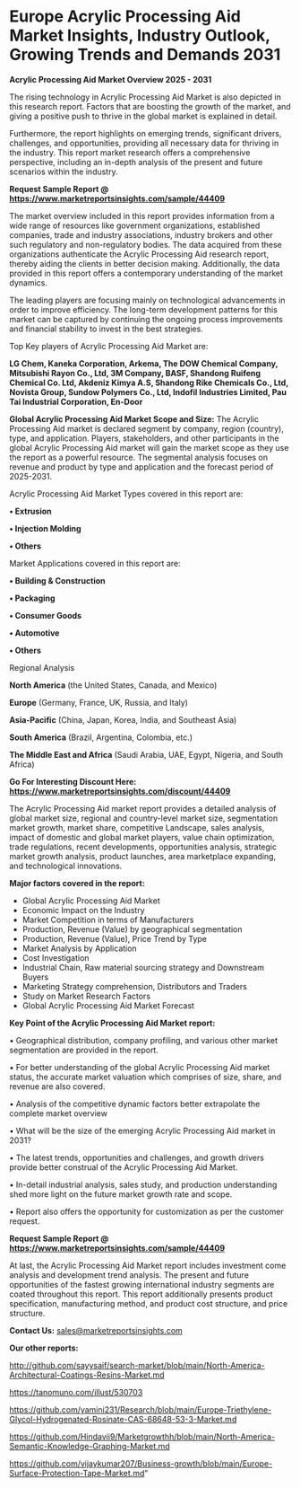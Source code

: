 # Europe Acrylic Processing Aid Market Insights, Industry Outlook, Growing Trends and Demands 2031

<Strong> Acrylic Processing Aid Market Overview 2025 - 2031</strong>

The rising technology in Acrylic Processing Aid Market is also depicted in this research report. Factors that are boosting the growth of the market, and giving a positive push to thrive in the global market is explained in detail.

Furthermore, the report highlights on emerging trends, significant drivers, challenges, and opportunities, providing all necessary data for thriving in the industry. This report market research offers a comprehensive perspective, including an in-depth analysis of the present and future scenarios within the industry.

<strong>Request Sample Report @ <a href=https://www.marketreportsinsights.com/sample/44409>https://www.marketreportsinsights.com/sample/44409</a></strong>

The market overview included in this report provides information from a wide range of resources like government organizations, established companies, trade and industry associations, industry brokers and other such regulatory and non-regulatory bodies. The data acquired from these organizations authenticate the Acrylic Processing Aid research report, thereby aiding the clients in better decision making. Additionally, the data provided in this report offers a contemporary understanding of the market dynamics.

The leading players are focusing mainly on technological advancements in order to improve efficiency. The long-term development patterns for this market can be captured by continuing the ongoing process improvements and financial stability to invest in the best strategies.

Top Key players of Acrylic Processing Aid Market are:

<strong>LG Chem, Kaneka Corporation, Arkema, The DOW Chemical Company, Mitsubishi Rayon Co., Ltd, 3M Company, BASF, Shandong Ruifeng Chemical Co. Ltd, Akdeniz Kimya A.S, Shandong Rike Chemicals Co., Ltd, Novista Group, Sundow Polymers Co., Ltd, Indofil Industries Limited, Pau Tai Industrial Corporation, En-Door</strong>

<strong><b>Global Acrylic Processing Aid Market Scope and Size:</b></strong>
The Acrylic Processing Aid market is declared segment by company, region (country), type, and application. Players, stakeholders, and other participants in the global Acrylic Processing Aid market will gain the market scope as they use the report as a powerful resource. The segmental analysis focuses on revenue and product by type and application and the forecast period of 2025-2031.

Acrylic Processing Aid Market Types covered in this report are:

<strong>•  Extrusion

•  Injection Molding

•  Others</strong>

Market Applications covered in this report are:

<strong>•  Building & Construction

•  Packaging

•  Consumer Goods

•  Automotive

•  Others</strong> 

Regional Analysis

<strong>North America</strong> (the United States, Canada, and Mexico)

<strong>Europe</strong> (Germany, France, UK, Russia, and Italy)

<strong>Asia-Pacific</strong> (China, Japan, Korea, India, and Southeast Asia)

<strong>South America</strong> (Brazil, Argentina, Colombia, etc.)

<strong>The Middle East and Africa</strong> (Saudi Arabia, UAE, Egypt, Nigeria, and South Africa)

<strong>Go For Interesting Discount Here: <a href=https://www.marketreportsinsights.com/discount/44409>https://www.marketreportsinsights.com/discount/44409</a></strong>

The Acrylic Processing Aid market report provides a detailed analysis of global market size, regional and country-level market size, segmentation market growth, market share, competitive Landscape, sales analysis, impact of domestic and global market players, value chain optimization, trade regulations, recent developments, opportunities analysis, strategic market growth analysis, product launches, area marketplace expanding, and technological innovations.

<strong><b>Major factors covered in the report:</b></strong>
<ul>
  <li>Global Acrylic Processing Aid Market </li>
  <li>Economic Impact on the Industry</li>
  <li>Market Competition in terms of Manufacturers</li>
  <li>Production, Revenue (Value) by geographical segmentation</li>
  <li>Production, Revenue (Value), Price Trend by Type</li>
  <li>Market Analysis by Application</li>
  <li>Cost Investigation</li>
  <li>Industrial Chain, Raw material sourcing strategy and Downstream Buyers</li>
  <li>Marketing Strategy comprehension, Distributors and Traders</li>
  <li>Study on Market Research Factors</li>
  <li>Global Acrylic Processing Aid Market Forecast</li>
</ul>

<strong><b>Key Point of the Acrylic Processing Aid Market report:</b></strong>

• Geographical distribution, company profiling, and various other market segmentation are provided in the report.

• For better understanding of the global Acrylic Processing Aid market status, the accurate market valuation which comprises of size, share, and revenue are also covered.

• Analysis of the competitive dynamic factors better extrapolate the complete market overview

• What will be the size of the emerging Acrylic Processing Aid market in 2031?

• The latest trends, opportunities and challenges, and growth drivers provide better construal of the Acrylic Processing Aid Market.

• In-detail industrial analysis, sales study, and production understanding shed more light on the future market growth rate and scope.

• Report also offers the opportunity for customization as per the customer request.

<strong>Request Sample Report @ <a href=https://www.marketreportsinsights.com/sample/44409>https://www.marketreportsinsights.com/sample/44409</a></strong>

At last, the Acrylic Processing Aid Market report includes investment come analysis and development trend analysis. The present and future opportunities of the fastest growing international industry segments are coated throughout this report. This report additionally presents product specification, manufacturing method, and product cost structure, and price structure.

<strong>Contact Us:</strong>
sales@marketreportsinsights.com

<strong>Our other reports:</strong>

<a href=http://github.com/sayysaif/search-market/blob/main/North-America-Architectural-Coatings-Resins-Market.md>http://github.com/sayysaif/search-market/blob/main/North-America-Architectural-Coatings-Resins-Market.md</a>

<a href=https://tanomuno.com/illust/530703>https://tanomuno.com/illust/530703</a>

<a href=https://github.com/yamini231/Research/blob/main/Europe-Triethylene-Glycol-Hydrogenated-Rosinate-CAS-68648-53-3-Market.md>https://github.com/yamini231/Research/blob/main/Europe-Triethylene-Glycol-Hydrogenated-Rosinate-CAS-68648-53-3-Market.md</a>

<a href=https://github.com/Hindavii9/Marketgrowthh/blob/main/North-America-Semantic-Knowledge-Graphing-Market.md>https://github.com/Hindavii9/Marketgrowthh/blob/main/North-America-Semantic-Knowledge-Graphing-Market.md</a>

<a href=https://github.com/vijaykumar207/Business-growth/blob/main/Europe-Surface-Protection-Tape-Market.md>https://github.com/vijaykumar207/Business-growth/blob/main/Europe-Surface-Protection-Tape-Market.md</a>"
